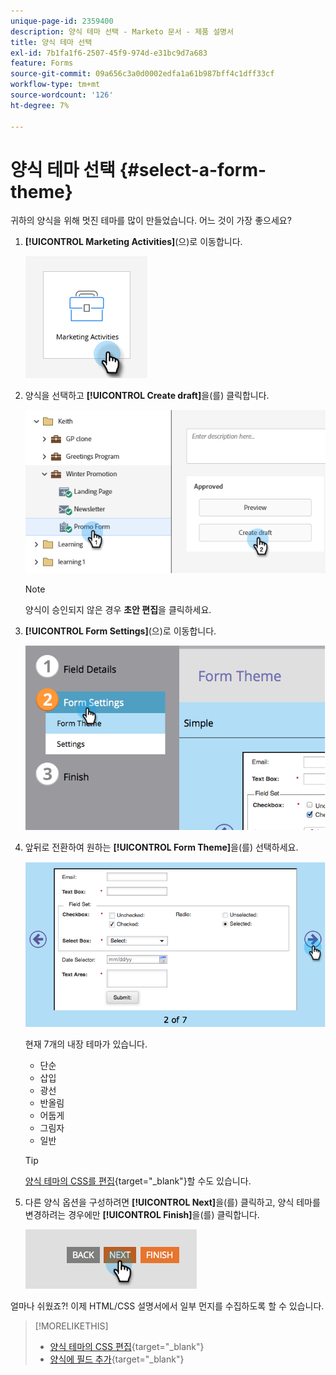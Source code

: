 ```yaml
---
unique-page-id: 2359400
description: 양식 테마 선택 - Marketo 문서 - 제품 설명서
title: 양식 테마 선택
exl-id: 7b1fa1f6-2507-45f9-974d-e31bc9d7a683
feature: Forms
source-git-commit: 09a656c3a0d0002edfa1a61b987bff4c1dff33cf
workflow-type: tm+mt
source-wordcount: '126'
ht-degree: 7%

---
```


# 양식 테마 선택 {#select-a-form-theme}

귀하의 양식을 위해 멋진 테마를 많이 만들었습니다. 어느 것이 가장 좋으세요?

1. **[!UICONTROL Marketing Activities]**(으)로 이동합니다.

   ![](assets/select-a-form-theme-1.png)


1. 양식을 선택하고 **[!UICONTROL Create draft]**&#x200B;을(를) 클릭합니다.

   ![](assets/select-a-form-theme-2.png)

   >[!NOTE]
   >
   >양식이 승인되지 않은 경우 **초안 편집**&#x200B;을 클릭하세요.

1. **[!UICONTROL Form Settings]**(으)로 이동합니다.

   ![](assets/select-a-form-theme-3.png)

1. 앞뒤로 전환하여 원하는 **[!UICONTROL Form Theme]**&#x200B;을(를) 선택하세요.

   ![](assets/select-a-form-theme-4.png)

   현재 7개의 내장 테마가 있습니다.

   * 단순
   * 삽입
   * 광선
   * 반올림
   * 어둡게
   * 그림자
   * 일반

   >[!TIP]
   >
   >[양식 테마의 CSS를 편집](/help/marketo/product-docs/demand-generation/forms/form-design/edit-the-css-of-a-form-theme.md){target="_blank"}할 수도 있습니다.

1. 다른 양식 옵션을 구성하려면 **[!UICONTROL Next]**&#x200B;을(를) 클릭하고, 양식 테마를 변경하려는 경우에만 **[!UICONTROL Finish]**&#x200B;을(를) 클릭합니다.

   ![](assets/select-a-form-theme-5.png)

얼마나 쉬웠죠?! 이제 HTML/CSS 설명서에서 일부 먼지를 수집하도록 할 수 있습니다.

>[!MORELIKETHIS]
>
>* [양식 테마의 CSS 편집](/help/marketo/product-docs/demand-generation/forms/form-design/edit-the-css-of-a-form-theme.md){target="_blank"}
>* [양식에 필드 추가](/help/marketo/product-docs/demand-generation/forms/creating-a-form/add-a-field-to-a-form.md){target="_blank"}
